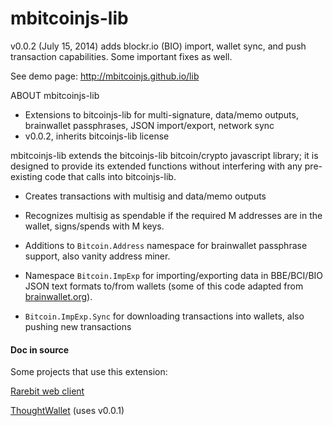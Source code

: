 mbitcoinjs-lib
===

v0.0.2 (July 15, 2014) adds blockr.io (BIO) import, wallet sync, and push transaction capabilities.  Some important fixes as well.

See demo page: <a href="http://mbitcoinjs.github.io/lib">http://mbitcoinjs.github.io/lib</a>


ABOUT mbitcoinjs-lib

 - Extensions to bitcoinjs-lib for multi-signature, data/memo outputs, brainwallet passphrases, JSON import/export, network sync
 - v0.0.2, inherits bitcoinjs-lib license

mbitcoinjs-lib extends the bitcoinjs-lib bitcoin/crypto javascript library; it is designed to provide its extended functions without interfering with any pre-existing code that calls into bitcoinjs-lib.

- Creates transactions with multisig and data/memo outputs

- Recognizes multisig as spendable if the required M addresses are in the wallet, signs/spends with M keys. 
    
- Additions to <code>Bitcoin.Address</code> namespace for brainwallet passphrase support, also vanity address miner.

- Namespace <code>Bitcoin.ImpExp</code> for importing/exporting data in BBE/BCI/BIO JSON text formats to/from wallets (some of this code adapted from <a href="http://brainwallet.org">brainwallet.org</a>).

- <code>Bitcoin.ImpExp.Sync</code> for downloading transactions into wallets, also pushing new transactions



<h4>Doc in source</h4>


Some projects that use this extension: 

<a href="http://rarebit.github.io/project/client/web1">Rarebit web client</a>

<a href="http://thoughtwallet.github.io/wallet/">ThoughtWallet</a> (uses v0.0.1)
